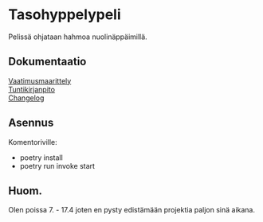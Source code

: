 # Tasohyppelypeli  
Pelissä ohjataan hahmoa nuolinäppäimillä.  



## Dokumentaatio  
[Vaatimusmaarittely](dokumentaatio/vaatimusmaarittely.md)  
[Tuntikirjanpito](dokumentaatio/tuntikirjanpito.md)  
[Changelog](dokumentaatio/changelog.md)


## Asennus  
Komentoriville:  
- poetry install  
- poetry run invoke start  


## Huom.    
Olen poissa 7. - 17.4 joten en pysty edistämään projektia paljon sinä aikana.  


